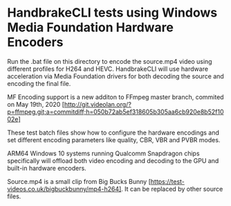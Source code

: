 # HandbrakeCLI tests using Windows Media Foundation Hardware Encoders

Run the .bat file on this directory to encode the source.mp4 video using different profiles for H264 and HEVC.
HandbrakeCLI will use hardware acceleration via Media Foundation drivers for both decoding the source and encoding the final file. 

MF Encoding support is a new additon to FFmpeg master branch, commited on May 19th, 2020 [http://git.videolan.org/?p=ffmpeg.git;a=commitdiff;h=050b72ab5ef318605b305aa6cb920e8b52f1002e]

These test batch files show how to configure the hardware encodings and set different encoding parameters like quality, CBR, VBR and PVBR modes.

ARM64 Windows 10 systems running Qualcomm Snapdragon chips specifically will offload both video encoding and decoding to the GPU and built-in hardware encoders. 

Source.mp4 is a small clip from Big Bucks Bunny [https://test-videos.co.uk/bigbuckbunny/mp4-h264]. It can be replaced by other source files.
